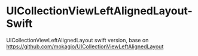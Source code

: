 # UICollectionViewLeftAlignedLayout-Swift
UICollectionViewLeftAlignedLayout swift version, base on https://github.com/mokagio/UICollectionViewLeftAlignedLayout
